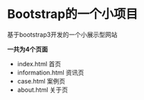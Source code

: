 # Bootstrap的一个小项目

基于bootstrap3开发的一个小展示型网站

**一共为4个页面**

- index.html		首页
- information.html	资讯页
- case.html			案例页
- about.html		关于页